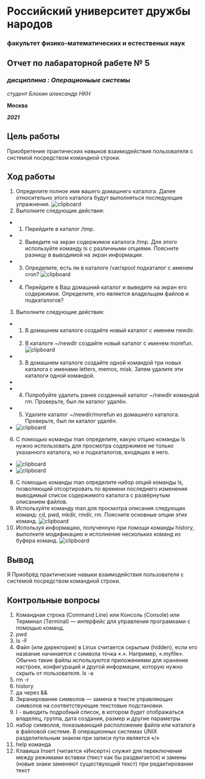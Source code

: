 # Российский университет дружбы народов
### факультет физико-математических и естественых наук






## Отчет по лабараторной рабете № 5
### *дисциплина : Операционыые системы*
*студент Блохин александр НКН*

**Москва**

***2021***

## Цель работы
Приобретение практических навыков взаимодействия пользователя с системой
посредством командной строки.

## **Ход работы**

1. Определите полное имя вашего домашнего каталога. Далее относительно этого
каталога будут выполняться последующие упражнения.
![clipboard](https://i.imgur.com/S2CL7WE.png)
2. Выполните следующие действия:
* 1. Перейдите в каталог /tmp.
* 2. Выведите на экран содержимое каталога /tmp. Для этого используйте команду ls с различными опциями. Поясните разницу в выводимой на экран
информации.
* 3. Определите, есть ли в каталоге /var/spool подкаталог с именем cron?
  ![clipboard](https://i.imgur.com/TVMsZ2l.png)
* 4. Перейдите в Ваш домашний каталог и выведите на экран его содержимое.
Определите, кто является владельцем файлов и подкаталогов?

3. Выполните следующие действия:
* 1. В домашнем каталоге создайте новый каталог с именем newdir.
* 2. В каталоге ~/newdir создайте новый каталог с именем morefun.
![clipboard](https://i.imgur.com/7vTS73C.png)
* 3. В домашнем каталоге создайте одной командой три новых каталога с именами letters, memos, misk. Затем удалите эти каталоги одной командой.
* 
* 4. Попробуйте удалить ранее созданный каталог ~/newdir командой rm. Проверьте, был ли каталог удалён.
* 5. Удалите каталог ~/newdir/morefun из домашнего каталога. Проверьте,
был ли каталог удалён.
* ![clipboard](https://i.imgur.com/jeGziOz.png)
 6. С помощью команды man определите, какую опцию команды ls нужно использовать для просмотра содержимое не только указанного каталога, но и подкаталогов, входящих в него.
 * ![clipboard](https://i.imgur.com/urHB9CT.png)
 * ![clipboard](https://i.imgur.com/6WAjz4P.png)
8. С помощью команды man определите набор опций команды ls, позволяющий отсортировать по времени последнего изменения выводимый список содержимого
каталога с развёрнутым описанием файлов.
9. Используйте команду man для просмотра описания следующих команд: cd, pwd,
mkdir, rmdir, rm. Поясните основные опции этих команд.
![clipboard](https://i.imgur.com/E8bp6N1.png)
10. Используя информацию, полученную при помощи команды history, выполните
модификацию и исполнение нескольких команд из буфера команд.
![clipboard](https://i.imgur.com/LdaJmO2.png)

## Вывод
Я Приобрёд практические навыки взаимодействия пользователя с системой
посредством командной строки.

## Контрольные вопросы
1. Командная строка (Command Line) или Консоль (Console) или Терминал (Terminal) — интерфейс для управления програмками с помощью команд.
2. pwd
3. ls -F
4. Файл (или директория) в Linux считается скрытым (hidden), если его название начинается с символа точка «.». Например, «.myfile». Обычно такие файлы используются приложениями для хранения настроек, конфигураций и другой информации, которую нужно скрыть от пользователя. ls -a
5. rm -r
6. history
7. да через &&
8. Экранирование символов — замена в тексте управляющих символов на соответствующие текстовые подстановки. 
9. l - выводить подробный список, в котором будет отображаться владелец, группа, дата создания, размер и другие параметры
10. набор символов, показывающий расположение файла или каталога в файловой системе. В операционных системах UNIX разделительным знаком при записи пути является «/»
11. help команда
12. Клавиша Insert (читается «Инсерт») служит для переключения между режимами вставки (текст как бы раздвигается) и замены (новые знаки заменяют существующий текст) при редактировании текст